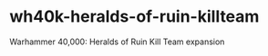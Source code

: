 wh40k-heralds-of-ruin-killteam
==============================

Warhammer 40,000: Heralds of Ruin Kill Team expansion
